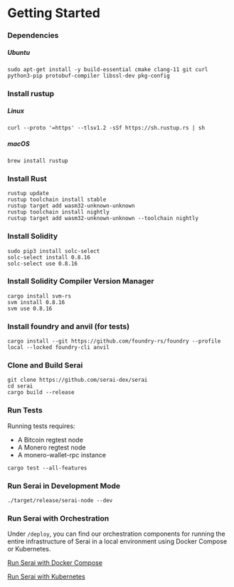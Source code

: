 # Getting Started

### Dependencies

##### Ubuntu

```
sudo apt-get install -y build-essential cmake clang-11 git curl python3-pip protobuf-compiler libssl-dev pkg-config
```

### Install rustup

##### Linux

```
curl --proto '=https' --tlsv1.2 -sSf https://sh.rustup.rs | sh
```

##### macOS

```
brew install rustup
```

### Install Rust

```
rustup update
rustup toolchain install stable
rustup target add wasm32-unknown-unknown
rustup toolchain install nightly
rustup target add wasm32-unknown-unknown --toolchain nightly
```

### Install Solidity

```
sudo pip3 install solc-select
solc-select install 0.8.16
solc-select use 0.8.16
```

### Install Solidity Compiler Version Manager

```
cargo install svm-rs
svm install 0.8.16
svm use 0.8.16
```

### Install foundry and anvil (for tests)

```
cargo install --git https://github.com/foundry-rs/foundry --profile local --locked foundry-cli anvil
```

### Clone and Build Serai

```
git clone https://github.com/serai-dex/serai
cd serai
cargo build --release
```

### Run Tests

Running tests requires:

- A Bitcoin regtest node
- A Monero regtest node
- A monero-wallet-rpc instance

```
cargo test --all-features
```

### Run Serai in Development Mode

```
./target/release/serai-node --dev
```

### Run Serai with Orchestration

Under `/deploy`, you can find our orchestration components for running the
entire infrastructure of Serai in a local environment using Docker Compose or
Kubernetes.

[Run Serai with Docker Compose](../deploy/README.md)

[Run Serai with Kubernetes](../deploy/kubernetes/README.md)
